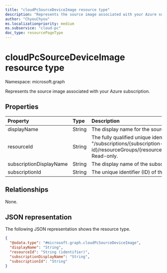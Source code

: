 ```yaml
---
title: "cloudPcSourceDeviceImage resource type"
description: "Represents the source image associated with your Azure subscription."
author: "ChyouChyou"
ms.localizationpriority: medium
ms.subservice: "cloud-pc"
doc_type: resourcePageType
---
```


# cloudPcSourceDeviceImage resource type

Namespace: microsoft.graph

Represents the source image associated with your Azure subscription.

## Properties

|Property|Type|Description|
|:---|:---|:---|
|displayName|String|The display name for the source image. Read-only.|
|resourceId|String| The fully qualified unique identifier (ID) of the source image resource in Azure. The ID format is: "/subscriptions/{subscription-id}/resourceGroups/{resourceGroupName}/providers/Microsoft.Compute/images/{imageName}". Read-only.|
|subscriptionDisplayName|String|The display name of the subscription that hosts the source image. Read-only.|
|subscriptionId|String|The unique identifier (ID) of the subscription that hosts the source image. Read-only.|

## Relationships

None.

## JSON representation

The following JSON representation shows the resource type.

<!-- {
  "blockType": "resource",
  "@odata.type": "microsoft.graph.cloudPcSourceDeviceImage"
}
-->
``` json
{
  "@odata.type": "#microsoft.graph.cloudPcSourceDeviceImage",
  "displayName": "String",
  "resourceId": "String (identifier)",
  "subscriptionDisplayName": "String",
  "subscriptionId": "String"
}
```
